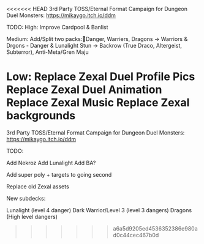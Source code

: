 <<<<<<< HEAD
3rd Party TOSS/Eternal Format Campaign for Dungeon Duel Monsters:https://mikaygo.itch.io/ddmTODO:High:Improve Cardpool & BanlistMedium:Add/Split two packs:Danger, Warriers, Dragons -> Warriors & Drgons - Danger & LunalightStun -> Backrow (True Draco, Altergeist, Subterror), Anti-Meta/Gren MajuLow:Replace Zexal Duel Profile PicsReplace Zexal Duel AnimationReplace Zexal MusicReplace Zexal backgrounds
=======
3rd Party TOSS/Eternal Format Campaign for Dungeon Duel Monsters:
https://mikaygo.itch.io/ddm

TODO:

Add Nekroz
Add Lunalight
Add BA?

Add super poly + targets to going second

Replace old Zexal assets

New subdecks:

Lunalight (level 4 danger)
Dark Warrior/Level 3 (level 3 dangers)
Dragons (High level dangers)
>>>>>>> a6a5d9205ed4536352386e980ad0c44cec467b0d
